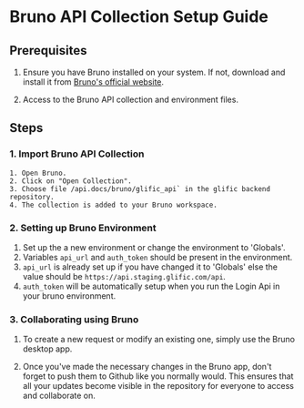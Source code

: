 # Bruno API Collection Setup Guide

## Prerequisites

1. Ensure you have Bruno installed on your system. If not, download and install it from [Bruno's official website](https://www.usebruno.com/downloads).

2. Access to the Bruno API collection and environment files.

## Steps

### 1. Import Bruno API Collection

```plaintext
1. Open Bruno.
2. Click on "Open Collection".
3. Choose file /api.docs/bruno/glific_api` in the glific backend repository.
4. The collection is added to your Bruno workspace.
```

### 2. Setting up Bruno Environment

1. Set up the a new environment or change the environment to 'Globals'.
2. Variables `api_url` and `auth_token` should be present in the environment.
3. `api_url` is already set up if you have changed it to 'Globals' else the value should be `https://api.staging.glific.com/api`.
4. `auth_token` will be automatically setup when you run the Login Api in your bruno environment.

### 3. Collaborating using Bruno

1. To create a new request or modify an existing one, simply use the Bruno desktop app. 

2. Once you've made the necessary changes in the Bruno app, don't forget to push them to Github like you normally would. This ensures that all your updates become visible in the repository for everyone to access and collaborate on.



